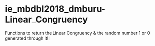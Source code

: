 # ie_mbdbl2018_dmburu-Linear_Congruency
Functions to return the Linear Congruency &amp; the random number 1 or 0 generated through it!!
